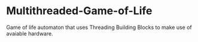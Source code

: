 # Multithreaded-Game-of-Life
Game of life automaton that uses Threading Building Blocks to make use of avaiable hardware.
